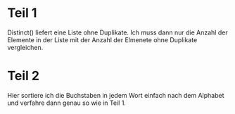 ﻿# Teil 1
Distinct() liefert eine Liste ohne Duplikate. Ich muss dann nur die Anzahl der Elemente in der Liste mit der Anzahl der Elmenete ohne Duplikate vergleichen.

# Teil 2
Hier sortiere ich die Buchstaben in jedem Wort einfach nach dem Alphabet und verfahre dann genau so wie in Teil 1.
